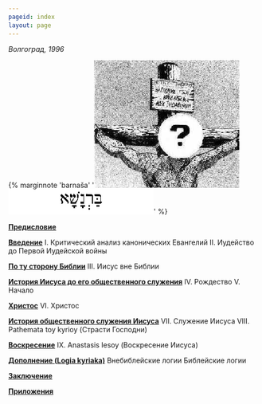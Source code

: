 ```yaml
---
pageid: index
layout: page
---
```


*Волгоград, 1996*

{% marginnote 'barnaša' '![Сын Человеческий](/assets/img/barntit.jpg) ![Сын Человеческий](/assets/img/barnasch.gif)' %}

**[Предисловие](predislo)**

**[Введение](vveden)**	I. Критический анализ канонических Евангелий		II. Иудейство до Первой Иудейской войны

**[По ту сторону Библии](po_tu_st)**	III. Иисус вне Библии	

**[История Иисуса до его общественного служения](ist_do)**	IV. Рождество	V. Hачало

**[Христос](christ)**	VI. Христос

**[История общественного служения Иисуса](ist_slu)**	VII. Служение Иисуса	VIII. Pathemata toy kyrioy (Страсти Господни)

**[Воскресение](voskres)**	IX. Anastasis Iesoy (Воскресение Иисуса)

**[Дополнение (Logia kyriaka)](dopoln)**	Внебиблейские логии		Библейские логии

**[Заключение](zaklu)**

**[Приложения](prilozh)**
